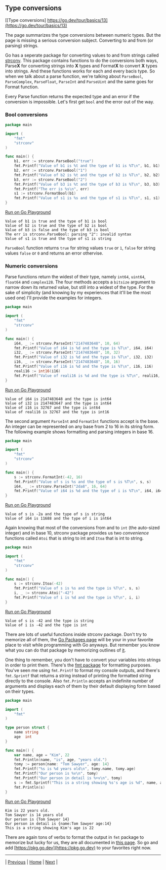 ## Type conversions

[[Type conversions] https://go.dev/tour/basics/13](https://go.dev/tour/basics/13)

The page summarizes the type conversions between numeric types. But the page is missing a serious conversion subject. Converting to and from (or parsing) strings.

Go has a seperate package for converting values to and from strings called [strconv](https://pkg.go.dev/strconv). This package contains functions to do the conversions both ways, Parse**X** for converting strings into **X** types and Format**X** to convert **X** types into strings. And these functions works for each and every bacis type. So when we talk about a parse function, we're talking about `ParseBool`, `ParseComplex`, `ParseFloat`, `ParseInt` and `ParseUint` and the same goes for Format function. 

Every Parse function returns the expected type and an error if the conversion is impossible. Let's first get `bool` and the error out of the way. 

### Bool conversions
```go
package main

import (
	"fmt"
	"strconv"
)

func main() {
	b1, err := strconv.ParseBool("true")
	fmt.Printf("Value of b1 is %t and the type of b1 is %T\n", b1, b1)
	b2, err := strconv.ParseBool("1")
	fmt.Printf("Value of b2 is %t and the type of b2 is %T\n", b2, b2)
	b3, err := strconv.ParseBool("2")
	fmt.Printf("Value of b3 is %t and the type of b3 is %T\n", b3, b3)
	fmt.Printf("The err is %s\n", err)
	s1 := strconv.FormatBool(b1)
	fmt.Printf("Value of s1 is %s and the type of s1 is %T\n", s1, s1)
}
```
[Run on Go Playground](https://go.dev/play/p/BnmdO8p24NF)
```
Value of b1 is true and the type of b1 is bool
Value of b2 is true and the type of b2 is bool
Value of b3 is false and the type of b3 is bool
The err is strconv.ParseBool: parsing "2": invalid syntax
Value of s1 is true and the type of s1 is string
```
`ParseBool` function returns `true` for string values `true` or `1`, `false` for string values `false` or `0` and returns an error othervise.

### Numeric conversions
Parse functions return the widest of their type, namely `int64`, `uint64`, `float64` and `complex128`. The four methods accepts a `bitsize` argument to narrow down its returned value, but still into a widest of the type. For the sake of simplicity (and knowing by my experiences that it'll be the most used one) I'll provide the examples for integers.
```go
package main

import (
	"fmt"
	"strconv"
)

func main() {
	i64, _ := strconv.ParseInt("2147483648", 10, 64)
	fmt.Printf("Value of i64 is %d and the type is %T\n", i64, i64)
	i32, _ := strconv.ParseInt("2147483648", 10, 32)
	fmt.Printf("Value of i32 is %d and the type is %T\n", i32, i32)
	i16, _ := strconv.ParseInt("2147483648", 10, 16)
	fmt.Printf("Value of i16 is %d and the type is %T\n", i16, i16)
	reali16 := int16(i16)
	fmt.Printf("Value of reali16 is %d and the type is %T\n", reali16, reali16)
}
```
[Run on Go Playground](https://go.dev/play/p/caw5_efyFut)
```
Value of i64 is 2147483648 and the type is int64
Value of i32 is 2147483647 and the type is int64
Value of i16 is 32767 and the type is int64
Value of reali16 is 32767 and the type is int16
```

The second argument `ParseInt` and `FormatInt` functions accept is the base. An integer can be represented on any base from 2 to 16 in its string form. The following example shows formatting and parsing integers in base 16.
```go
package main

import (
	"fmt"
	"strconv"
)

func main() {
	s := strconv.FormatInt(-42, 16)
	fmt.Printf("Value of s is %s and the type of s is %T\n", s, s)
	i64, _ := strconv.ParseInt("2da8", 16, 64)
	fmt.Printf("Value of i64 is %d and the type of i is %T\n", i64, i64)
}
```
[Run on Go Playground](https://go.dev/play/p/ylO1J1YePVm)
```
Value of s is -2a and the type of s is string
Value of i64 is 11688 and the type of i is int64
```

Again knowing that most of the conversions from and to `int` (the auto-sized integer) and in base 10, strconv package provides us two *convenience* functions called `Atoi` that is string to int and `Itoa` that is int to string.
```go
package main

import (
	"fmt"
	"strconv"
)

func main() {
	s := strconv.Itoa(-42)
	fmt.Printf("Value of s is %s and the type is %T\n", s, s)
	i, _ := strconv.Atoi("-42")
	fmt.Printf("Value of i is %d and the type is %T\n", i, i)
}
```
[Run on Go Playground](https://go.dev/play/p/Davj4OhjfIb)
```
Value of s is -42 and the type is string
Value of i is -42 and the type is int
```

There are lots of useful functions inside strconv package. Don't try to memorize all of them, the [Go Packages page](https://pkg.go.dev/) will be your in your favorite place to visit while programming with Go anyways. But remember you know what you can do that package by memorizing outlines of [it](https://pkg.go.dev/strconv).

One thing to remember, you don't have to convert your variables into strings in order to print them. There's the [fmt package](https://pkg.go.dev/fmt) for formatting purposes. You've seen me using `fmt.Printf` to format my console outputs, and there's `fmt.Sprintf` that returns a string instead of printing the formatted string directly to the console. Also `fmt.Println` accepts an indefinite number of arguments and displays each of them by their default displaying form based on their types.
```go
package main

import (
	"fmt"
)

type person struct {
	name string
	age  int
}

func main() {
	var name, age = "Kim", 22
	fmt.Println(name, "is", age, "years old.")
	tomy := person{name: "Tom Sawyer", age: 14}
	fmt.Printf("%s is %d years old\n", tomy.name, tomy.age)
	fmt.Printf("Our person is %v\n", tomy)
	fmt.Printf("Our person in detail is %+v\n", tomy)
	s := fmt.Sprintf("This is a string showing %s's age is %d", name, age)
	fmt.Println(s)
}
```
[Run on Go Playground](https://go.dev/play/p/_DssyHu-QZy)
```
Kim is 22 years old.
Tom Sawyer is 14 years old
Our person is {Tom Sawyer 14}
Our person in detail is {name:Tom Sawyer age:14}
This is a string showing Kim's age is 22
```

There are again tons of verbs to format the output in `fmt` package to memorize but lucky for us, they are all documented in [this page](https://pkg.go.dev/fmt). So go and add [https://pkg.go.dev](https://pkg.go.dev) to your favorites right now.

---

| [Previous](11-12.md) | [Home](../../index.md) | [Next](14.md) |
